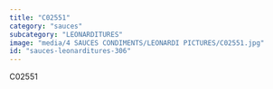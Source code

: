 ```yaml
---
title: "C02551"
category: "sauces"
subcategory: "LEONARDITURES"
image: "media/4 SAUCES CONDIMENTS/LEONARDI PICTURES/C02551.jpg"
id: "sauces-leonarditures-306"
---
```


C02551
